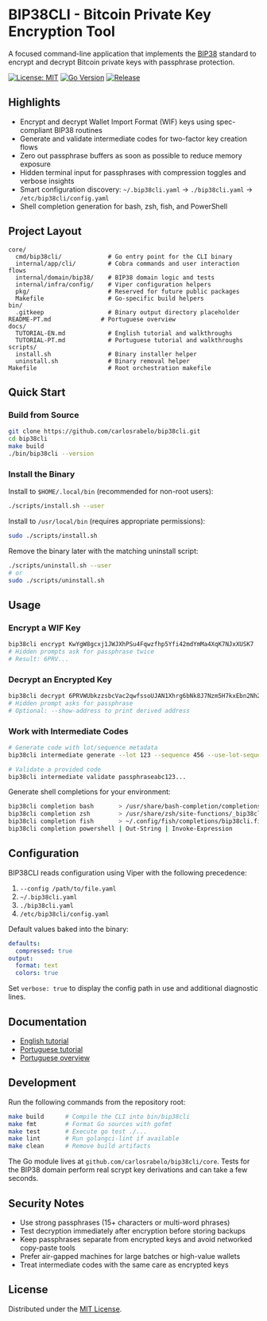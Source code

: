 # BIP38CLI - Bitcoin Private Key Encryption Tool

A focused command-line application that implements the [BIP38](https://github.com/bitcoin/bips/blob/master/bip-0038.mediawiki) standard to encrypt and decrypt Bitcoin private keys with passphrase protection.

[![License: MIT](https://img.shields.io/badge/License-MIT-yellow.svg)](https://opensource.org/licenses/MIT)
[![Go Version](https://img.shields.io/badge/Go-1.24%2B-blue.svg)](https://go.dev/)
[![Release](https://img.shields.io/github/release/carlosrabelo/bip38cli.svg)](https://github.com/carlosrabelo/bip38cli/releases)

## Highlights

- Encrypt and decrypt Wallet Import Format (WIF) keys using spec-compliant BIP38 routines
- Generate and validate intermediate codes for two-factor key creation flows
- Zero out passphrase buffers as soon as possible to reduce memory exposure
- Hidden terminal input for passphrases with compression toggles and verbose insights
- Smart configuration discovery: `~/.bip38cli.yaml` → `./bip38cli.yaml` → `/etc/bip38cli/config.yaml`
- Shell completion generation for bash, zsh, fish, and PowerShell

## Project Layout

```
core/
  cmd/bip38cli/             # Go entry point for the CLI binary
  internal/app/cli/         # Cobra commands and user interaction flows
  internal/domain/bip38/    # BIP38 domain logic and tests
  internal/infra/config/    # Viper configuration helpers
  pkg/                      # Reserved for future public packages
  Makefile                  # Go-specific build helpers
bin/
  .gitkeep                  # Binary output directory placeholder
README-PT.md              # Portuguese overview
docs/
  TUTORIAL-EN.md            # English tutorial and walkthroughs
  TUTORIAL-PT.md            # Portuguese tutorial and walkthroughs
scripts/
  install.sh                # Binary installer helper
  uninstall.sh              # Binary removal helper
Makefile                    # Root orchestration makefile
```

## Quick Start

### Build from Source

```bash
git clone https://github.com/carlosrabelo/bip38cli.git
cd bip38cli
make build
./bin/bip38cli --version
```

### Install the Binary

Install to `$HOME/.local/bin` (recommended for non-root users):

```bash
./scripts/install.sh --user
```

Install to `/usr/local/bin` (requires appropriate permissions):

```bash
sudo ./scripts/install.sh
```

Remove the binary later with the matching uninstall script:

```bash
./scripts/uninstall.sh --user
# or
sudo ./scripts/uninstall.sh
```

## Usage

### Encrypt a WIF Key

```bash
bip38cli encrypt KwYgW8gcxj1JWJXhPSu4Fqwzfhp5Yfi42mdYmMa4XqK7NJxXUSK7
# Hidden prompts ask for passphrase twice
# Result: 6PRV...
```

### Decrypt an Encrypted Key

```bash
bip38cli decrypt 6PRVWUbkzzsbcVac2qwfssoUJAN1Xhrg6bNk8J7Nzm5H7kxEbn2Nh2ZoGg
# Hidden prompt asks for passphrase
# Optional: --show-address to print derived address
```

### Work with Intermediate Codes

```bash
# Generate code with lot/sequence metadata
bip38cli intermediate generate --lot 123 --sequence 456 --use-lot-sequence

# Validate a provided code
bip38cli intermediate validate passphraseabc123...
```

Generate shell completions for your environment:

```bash
bip38cli completion bash       > /usr/share/bash-completion/completions/bip38cli
bip38cli completion zsh        > /usr/share/zsh/site-functions/_bip38cli
bip38cli completion fish       > ~/.config/fish/completions/bip38cli.fish
bip38cli completion powershell | Out-String | Invoke-Expression
```

## Configuration

BIP38CLI reads configuration using Viper with the following precedence:

1. `--config /path/to/file.yaml`
2. `~/.bip38cli.yaml`
3. `./bip38cli.yaml`
4. `/etc/bip38cli/config.yaml`

Default values baked into the binary:

```yaml
defaults:
  compressed: true
output:
  format: text
  colors: true
```

Set `verbose: true` to display the config path in use and additional diagnostic lines.

## Documentation

- [English tutorial](docs/TUTORIAL-EN.md)
- [Portuguese tutorial](docs/TUTORIAL-PT.md)
- [Portuguese overview](README-PT.md)

## Development

Run the following commands from the repository root:

```bash
make build      # Compile the CLI into bin/bip38cli
make fmt        # Format Go sources with gofmt
make test       # Execute go test ./...
make lint       # Run golangci-lint if available
make clean      # Remove build artifacts
```

The Go module lives at `github.com/carlosrabelo/bip38cli/core`. Tests for the BIP38 domain perform real scrypt key derivations and can take a few seconds.

## Security Notes

- Use strong passphrases (15+ characters or multi-word phrases)
- Test decryption immediately after encryption before storing backups
- Keep passphrases separate from encrypted keys and avoid networked copy-paste tools
- Prefer air-gapped machines for large batches or high-value wallets
- Treat intermediate codes with the same care as encrypted keys

## License

Distributed under the [MIT License](LICENSE).
